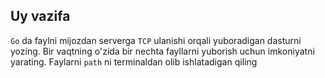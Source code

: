 ## Uy vazifa

`Go` da faylni mijozdan serverga `TCP` ulanishi orqali yuboradigan dasturni yozing. 
Bir vaqtning o'zida bir nechta fayllarni yuborish uchun imkoniyatni yarating.
Faylarni `path` ni terminaldan olib ishlatadigan qiling





























